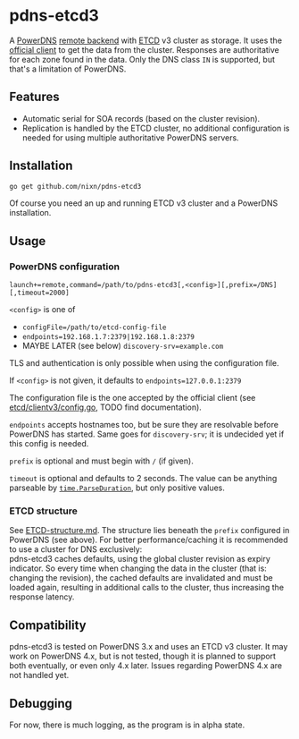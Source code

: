 # pdns-etcd3

A [PowerDNS][pdns] [remote backend][pdns-remote] with [ETCD][etcd] v3 cluster as storage.
It uses the [official client](https://github.com/coreos/etcd/tree/master/clientv3/)
to get the data from the cluster. Responses are authoritative for each zone found in
the data. Only the DNS class `IN` is supported, but that's a limitation of PowerDNS.

## Features

* Automatic serial for SOA records (based on the cluster revision).
* Replication is handled by the ETCD cluster, no additional configuration is needed for using multiple authoritative PowerDNS servers.

## Installation

```sh
go get github.com/nixn/pdns-etcd3
```

Of course you need an up and running ETCD v3 cluster and a PowerDNS installation.

## Usage

### PowerDNS configuration
```
launch+=remote,command=/path/to/pdns-etcd3[,<config>][,prefix=/DNS][,timeout=2000]
```
`<config>` is one of
* `configFile=/path/to/etcd-config-file`
* `endpoints=192.168.1.7:2379|192.168.1.8:2379`
* MAYBE LATER (see below) `discovery-srv=example.com`

TLS and authentication is only possible when using the configuration file.

If `<config>` is not given, it defaults to `endpoints=127.0.0.1:2379`

The configuration file is the one accepted by the official client
(see [etcd/clientv3/config.go](https://github.com/coreos/etcd/blob/master/clientv3/config.go),
TODO find documentation).

`endpoints` accepts hostnames too, but be sure they are resolvable before PowerDNS
has started. Same goes for `discovery-srv`; it is undecided yet if this config is needed.

`prefix` is optional and must begin with `/` (if given).

`timeout` is optional and defaults to 2 seconds. The value can be anything parseable
by [`time.ParseDuration`](https://golang.org/pkg/time/#ParseDuration), but only positive values.

### ETCD structure

See [ETCD-structure.md][ETCD-structure]. The structure lies beneath the `prefix`
configured in PowerDNS (see above). For better performance/caching it is
recommended to use a cluster for DNS exclusively:<br>
pdns-etcd3 caches defaults, using the global cluster revision as expiry indicator.
So every time when changing the data in the cluster (that is: changing the revision),
the cached defaults are invalidated and must be loaded again, resulting in additional
calls to the cluster, thus increasing the response latency.

## Compatibility

pdns-etcd3 is tested on PowerDNS&nbsp;3.x and uses an ETCD&nbsp;v3 cluster. It
may work on PowerDNS&nbsp;4.x, but is not tested, though it is planned to
support both eventually, or even only 4.x later. Issues regarding
PowerDNS&nbsp;4.x are not handled yet.

## Debugging

For now, there is much logging, as the program is in alpha state.

[pdns]: https://www.powerdns.com/
[pdns-remote]: https://doc.powerdns.com/3/authoritative/backend-remote/
[etcd]: https://github.com/coreos/etcd/
[etcd-structure]: ETCD-structure.md

